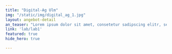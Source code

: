 ```yaml
---
title: "Digital-Ag Ulm"
img: "/static/img/digital_ag_1.jpg"
layout: angebot-detail
an_teaser: "Lorem ipsum dolor sit amet, consetetur sadipscing elitr, sed diam nonumy eirmod tempor invidunt ut labore et dolore magna aliquyam erat, sed diam voluptua. At vero eos et accusam et justo duo dolores et ea rebum. Stet clita kasd gubergren, no sea takimata sanctus est Lorem ipsum dolor sit amet. Lorem ipsum dolor sit a"
link: 'lab/lab1'
featured: true
hide_hero: true

---
```

